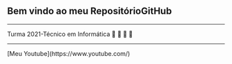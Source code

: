 <h2>Bem vindo ao meu RepositórioGitHub</h2>

<hr>Turma 2021-Técnico em Informática
👏 👏 👏 👏

<hr>
[Meu Youtube](https://www.youtube.com/)
<!--:
**robinhuskateb/robinhuskateb** is a ✨ _special_ ✨ repository because its `README.md` (this file) appears on your GitHub profile.

Here are some ideas to get you started:

- 🔭 I’m currently working on ...
- 🌱 I’m currently learning ...
- 👯 I’m looking to collaborate on ...
- 🤔 I’m looking for help with ...
- 💬 Ask me about ...
- 📫 How to reach me: ...
- 😄 Pronouns: ...
- ⚡ Fun fact: ...
-->
